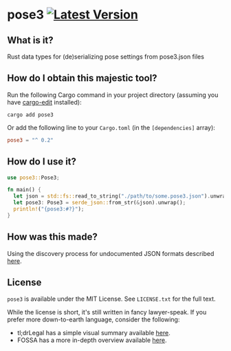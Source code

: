 # pose3 [![Latest Version]][crates.io]

[Latest Version]: https://img.shields.io/crates/v/pose3.svg
[crates.io]: https://crates.io/crates/pose3

## What is it?

Rust data types for (de)serializing pose settings from pose3.json files

## How do I obtain this majestic tool?

Run the following Cargo command in your project directory (assuming you have [cargo-edit](https://github.com/killercup/cargo-edit) installed):

```fish
cargo add pose3
```

Or add the following line to your `Cargo.toml` (in the `[dependencies]` array):

```toml
pose3 = "^ 0.2"
```

## How do I use it?

```rust
use pose3::Pose3;

fn main() {
  let json = std::fs::read_to_string("./path/to/some.pose3.json").unwrap();
  let pose3: Pose3 = serde_json::from_str(&json).unwrap();
  println!("{pose3:#?}");
}
```

## How was this made?

Using the discovery process for undocumented JSON formats described [here](https://gist.github.com/colstrom/44b30fdddc8b0a9bfb44b09972a68676).

## License

`pose3` is available under the MIT License. See `LICENSE.txt` for the full text.

While the license is short, it's still written in fancy lawyer-speak. If you
prefer more down-to-earth language, consider the following:

- tl;drLegal has a simple visual summary available [here](https://www.tldrlegal.com/license/mit-license).
- FOSSA has a more in-depth overview available [here](https://fossa.com/blog/open-source-licenses-101-mit-license/).
